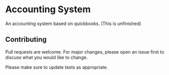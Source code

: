 # Accounting System

An accounting system based on quickbooks. (This is unfinished)


## Contributing
Pull requests are welcome. For major changes, please open an issue first to discuss what you would like to change.

Please make sure to update tests as appropriate.
